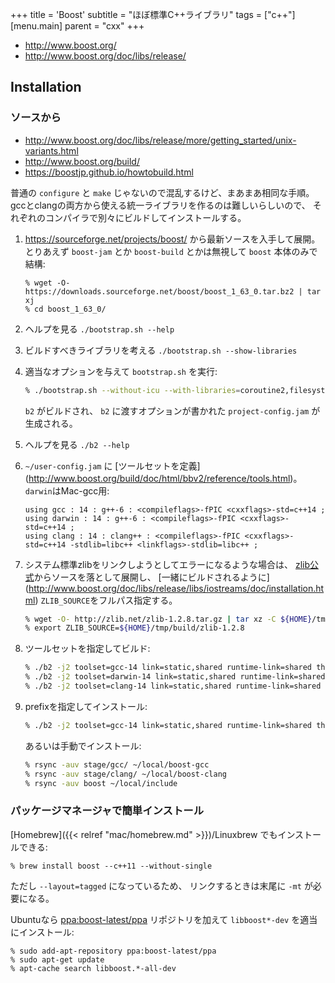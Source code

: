 +++
title = 'Boost'
subtitle = "ほぼ標準C++ライブラリ"
tags = ["c++"]
[menu.main]
  parent = "cxx"
+++

-   <http://www.boost.org/>
-   <http://www.boost.org/doc/libs/release/>

## Installation

### ソースから

- http://www.boost.org/doc/libs/release/more/getting_started/unix-variants.html
- http://www.boost.org/build/
- https://boostjp.github.io/howtobuild.html

普通の `configure` と `make` じゃないので混乱するけど、まあまあ相同な手順。
gccとclangの両方から使える統一ライブラリを作るのは難しいらしいので、
それぞれのコンパイラで別々にビルドしてインストールする。

1.  <https://sourceforge.net/projects/boost/> から最新ソースを入手して展開。
    とりあえず `boost-jam` とか `boost-build` とかは無視して `boost` 本体のみで結構:
    ```
    % wget -O- https://downloads.sourceforge.net/boost/boost_1_63_0.tar.bz2 | tar xj
    % cd boost_1_63_0/
    ```

2.  ヘルプを見る `./bootstrap.sh --help`

3.  ビルドすべきライブラリを考える `./bootstrap.sh --show-libraries`

4.  適当なオプションを与えて `bootstrap.sh` を実行:
    ```sh
    % ./bootstrap.sh --without-icu --with-libraries=coroutine2,filesystem,graph,iostreams,program_options,serialization,system,test
    ```

    `b2` がビルドされ、
    `b2` に渡すオプションが書かれた `project-config.jam` が生成される。

5.  ヘルプを見る `./b2 --help`

6. `~/user-config.jam` に [ツールセットを定義]
    (http://www.boost.org/build/doc/html/bbv2/reference/tools.html)。
    `darwin`はMac-gcc用:
    ```
    using gcc : 14 : g++-6 : <compileflags>-fPIC <cxxflags>-std=c++14 ;
    using darwin : 14 : g++-6 : <compileflags>-fPIC <cxxflags>-std=c++14 ;
    using clang : 14 : clang++ : <compileflags>-fPIC <cxxflags>-std=c++14 -stdlib=libc++ <linkflags>-stdlib=libc++ ;
    ```

7.  システム標準zlibをリンクしようとしてエラーになるような場合は、
    [zlib公式](http://zlib.net/)からソースを落として展開し、
    [一緒にビルドされるように]
    (http://www.boost.org/doc/libs/release/libs/iostreams/doc/installation.html)
    `ZLIB_SOURCE`をフルパス指定する。
    ```sh
    % wget -O- http://zlib.net/zlib-1.2.8.tar.gz | tar xz -C ${HOME}/tmp/build
    % export ZLIB_SOURCE=${HOME}/tmp/build/zlib-1.2.8
    ```

8.  ツールセットを指定してビルド:
    ```sh
    % ./b2 -j2 toolset=gcc-14 link=static,shared runtime-link=shared threading=multi variant=release --layout=tagged --build-dir=../b2gcc --stagedir=stage/gcc stage
    % ./b2 -j2 toolset=darwin-14 link=static,shared runtime-link=shared threading=multi variant=release --layout=tagged --build-dir=../b2gcc --stagedir=stage/gcc stage
    % ./b2 -j2 toolset=clang-14 link=static,shared runtime-link=shared threading=multi variant=release --layout=tagged --build-dir=../b2clang --stagedir=stage/clang stage
    ```

9.  prefixを指定してインストール:
    ```sh
    % ./b2 -j2 toolset=gcc-14 link=static,shared runtime-link=shared threading=multi variant=release --layout=tagged --build-dir=../b2gcc --stagedir=stage/gcc --prefix=${HOME}/local install
    ```
    あるいは手動でインストール:
    ```sh
    % rsync -auv stage/gcc/ ~/local/boost-gcc
    % rsync -auv stage/clang/ ~/local/boost-clang
    % rsync -auv boost ~/local/include
    ```

### パッケージマネージャで簡単インストール

[Homebrew]({{< relref "mac/homebrew.md" >}})/Linuxbrew でもインストールできる:

    % brew install boost --c++11 --without-single

ただし `--layout=tagged` になっているため、
リンクするときは末尾に `-mt` が必要になる。

Ubuntuなら [ppa:boost-latest/ppa](https://launchpad.net/~boost-latest/+archive/ppa)
リポジトリを加えて `libboost*-dev` を適当にインストール:

    % sudo add-apt-repository ppa:boost-latest/ppa
    % sudo apt-get update
    % apt-cache search libboost.*-all-dev
